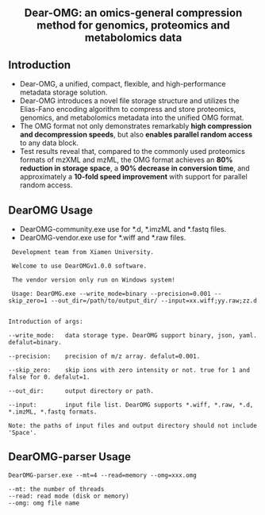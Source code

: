 ## <p align="center">Dear-OMG: an omics-general compression method for genomics, proteomics and metabolomics data</p> 

## Introduction
- Dear-OMG, a unified, compact, flexible, and high-performance metadata storage solution. 
- Dear-OMG introduces a novel file storage structure and utilizes the Elias-Fano encoding algorithm to compress and store proteomics, genomics, and metabolomics metadata into the unified OMG format. 
- The OMG format not only demonstrates remarkably **high compression and decompression speeds**, but also **enables parallel random access** to any data block. 
- Test results reveal that, compared to the commonly used proteomics formats of mzXML and mzML, the OMG format achieves an **80% reduction in storage space**, a **90% decrease in conversion time**, and approximately a **10-fold speed improvement** with support for parallel random access.

## DearOMG Usage

- DearOMG-community.exe use for *.d, *.imzML and *.fastq files.
- DearOMG-vendor.exe use for *.wiff and *.raw files.

```
 Development team from Xiamen University.

 Welcome to use DearOMGv1.0.0 software.

 The vendor version only run on Windows system!

 Usage: DearOMG.exe --write_mode=binary --precision=0.001 --skip_zero=1 --out_dir=/path/to/output_dir/ --input=xx.wiff;yy.raw;zz.d


Introduction of args:

--write_mode:   data storage type. DearOMG support binary, json, yaml. defalut=binary.

--precision:    precision of m/z array. defalut=0.001.

--skip_zero:    skip ions with zero intensity or not. true for 1 and false for 0. defalut=1.

--out_dir:      output directory or path.

--input:        input file list. DearOMG supports *.wiff, *.raw, *.d, *.imzML, *.fastq formats.

Note: the paths of input files and output directory should not include 'Space'.
```

## DearOMG-parser Usage
```
DearOMG-parser.exe --mt=4 --read=memory --omg=xxx.omg

--mt: the number of threads
--read: read mode (disk or memory)
--omg: omg file name
```
